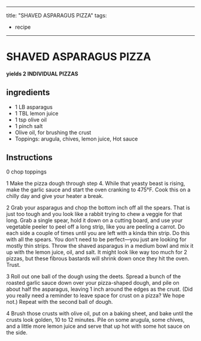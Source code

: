 
---
title: "SHAVED ASPARAGUS PIZZA"
tags:
  - recipe
---
# SHAVED ASPARAGUS PIZZA



#### yields  2 INDIVIDUAL PIZZAS


## ingredients
* 1 LB asparagus 
* 1 TBL lemon juice 
* 1 tsp olive oil 
* 1 pinch salt 
* Olive oil, for brushing the crust 
* Toppings: arugula, chives, lemon juice, Hot sauce 



## Instructions
0 chop toppings

1 Make the pizza dough through step 4. While that yeasty beast is rising, make the garlic sauce and start the oven cranking to 475°F. Cook this on a chilly day and give your heater a  break.

2 Grab your asparagus and chop the bottom inch off all the spears. That    is just too tough and you look like a  rabbit trying to chew a veggie for that long. Grab a single spear, hold it down on a cutting board, and use your vegetable peeler to peel off a long strip, like you are peeling a carrot. Do each side a couple of times until you are left with a kinda thin strip. Do this with all the spears. You don’t need to be perfect—you just are looking for mostly thin strips. Throw the shaved asparagus in a medium bowl and mix it up with the lemon juice, oil, and salt. It might look like way too much    for 2 pizzas, but these fibrous bastards will shrink down once they hit the oven. Trust.

3 Roll out one ball of the dough using the deets. Spread a bunch of the roasted garlic sauce down over your pizza-shaped dough, and pile on about half the asparagus, leaving 1 inch around the edges as the crust. (Did you really need a reminder to leave space for crust on a pizza? We  hope not.) Repeat with the second ball of dough.

4 Brush those crusts with olive oil, put on a baking sheet, and bake until the crusts look golden, 10 to 12 minutes. Pile on some arugula, some chives, and a little more lemon juice and serve that    up hot with some hot sauce on the side.






